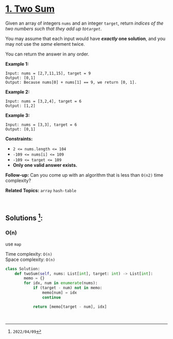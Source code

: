 # [<u>1</u>. Two Sum](https://leetcode.com/problems/two-sum)
Given an array of integers `nums` and an integer `target`, return _indices of the two numbers such that they add up to`target`_.

You may assume that each input would have **_exactly_ one solution**, and you may not use the _same_ element twice.

You can return the answer in any order.



**Example 1:**

    Input: nums = [2,7,11,15], target = 9
    Output: [0,1]
    Output: Because nums[0] + nums[1] == 9, we return [0, 1].


**Example 2:**

    Input: nums = [3,2,4], target = 6
    Output: [1,2]


**Example 3:**

    Input: nums = [3,3], target = 6
    Output: [0,1]




**Constraints:**

  * `2 <= nums.length <= 104`
  * `-109 <= nums[i] <= 109`
  * `-109 <= target <= 109`
  * **Only one valid answer exists.**



**Follow-up:** Can you come up with an algorithm that is less than `O(n2)` time complexity?



**Related Topics:** `array` `hash-table`

<br>

## Solutions [^3]:

### O(n)

use `map`

Time complexity: `O(n)` <br>
Space complexity: `O(n)`

```python
class Solution:
    def twoSum(self, nums: List[int], target: int) -> List[int]:
        memo = {}
        for idx, num in enumerate(nums):
            if (target - num) not in memo:
                memo[num] = idx
                continue

            return [memo[target - num], idx]
```

<br>

[^1]: `2021/10/09`
[^2]: `2022/04/02`
[^3]: `2022/04/09`


